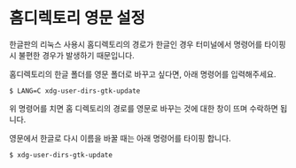 # 홈디렉토리 영문 설정
한글판의 리눅스 사용시 홈디렉토리의 경로가 한글인 경우 터미널에서 명령어를 타이핑시 불편한 경우가 발생하기 때문입니다.

홈디렉토리의 한글 폴더를 영문 폴더로 바꾸고 싶다면, 아래 명령어를 입력해주세요.

```
$ LANG=C xdg-user-dirs-gtk-update
```

위 명령어를 치면 홈 디렉토리의 경로를 영문로 바꾸는 것에 대한 창이 뜨며 수락하면 됩니다.

영문에서 한글로 다시 이름을 바꿀 때는 아래 명령어를 타이핑 합니다.
```
$ xdg-user-dirs-gtk-update
```